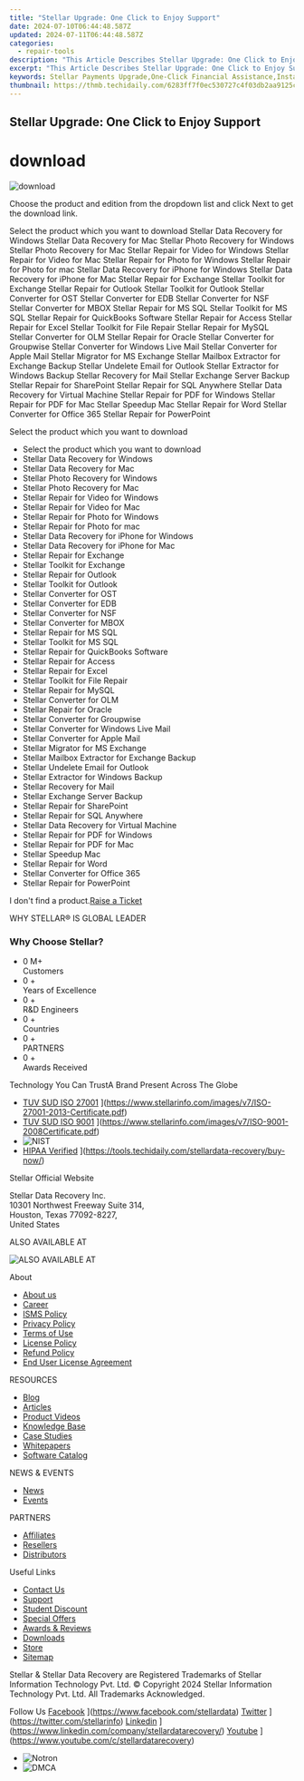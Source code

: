 ```yaml
---
title: "Stellar Upgrade: One Click to Enjoy Support"
date: 2024-07-10T06:44:48.587Z
updated: 2024-07-11T06:44:48.587Z
categories:
  - repair-tools
description: "This Article Describes Stellar Upgrade: One Click to Enjoy Support"
excerpt: "This Article Describes Stellar Upgrade: One Click to Enjoy Support"
keywords: Stellar Payments Upgrade,One-Click Financial Assistance,Instant Support Features,Seamless Transaction Enhancements,Next-Gen Support Solutions,Immediate Account Assistance,Effortless Support Integration
thumbnail: https://thmb.techidaily.com/6283ff7f0ec530727c4f03db2aa9125ca35be5851e40e3896cfafa881709bc60.png
---
```


## Stellar Upgrade: One Click to Enjoy Support

# download
![download](images/download-xs.png)

 Choose the product and edition from the dropdown list and click Next to get the download link.

 Select the product which you want to download Stellar Data Recovery for Windows Stellar Data Recovery for Mac Stellar Photo Recovery for Windows Stellar Photo Recovery for Mac  Stellar Repair for Video for Windows Stellar Repair for Video for Mac  Stellar Repair for Photo for Windows Stellar Repair for Photo for mac  Stellar Data Recovery for iPhone for Windows  Stellar Data Recovery for iPhone for Mac Stellar Repair for Exchange Stellar Toolkit for Exchange Stellar Repair for Outlook Stellar Toolkit for Outlook Stellar Converter for OST Stellar Converter for EDB Stellar Converter for NSF Stellar Converter for MBOX Stellar Repair for MS SQL Stellar Toolkit for MS SQL  Stellar Repair for QuickBooks Software Stellar Repair for Access Stellar Repair for Excel Stellar Toolkit for File Repair Stellar Repair for MySQL Stellar Converter for OLM Stellar Repair for Oracle Stellar Converter for Groupwise  Stellar Converter for Windows Live Mail Stellar Converter for Apple Mail Stellar Migrator for MS Exchange  Stellar Mailbox Extractor for Exchange Backup  Stellar Undelete Email for Outlook  Stellar Extractor for Windows Backup Stellar Recovery for Mail Stellar Exchange Server Backup Stellar Repair for SharePoint Stellar Repair for SQL Anywhere  Stellar Data Recovery for Virtual Machine  Stellar Repair for PDF for Windows Stellar Repair for PDF for Mac Stellar Speedup Mac Stellar Repair for Word Stellar Converter for Office 365 Stellar Repair for PowerPoint

 Select the product which you want to download

* Select the product which you want to download
* Stellar Data Recovery for Windows
* Stellar Data Recovery for Mac
* Stellar Photo Recovery for Windows
* Stellar Photo Recovery for Mac
* Stellar Repair for Video for Windows
* Stellar Repair for Video for Mac
* Stellar Repair for Photo for Windows
* Stellar Repair for Photo for mac
* Stellar Data Recovery for iPhone for Windows
* Stellar Data Recovery for iPhone for Mac
* Stellar Repair for Exchange
* Stellar Toolkit for Exchange
* Stellar Repair for Outlook
* Stellar Toolkit for Outlook
* Stellar Converter for OST
* Stellar Converter for EDB
* Stellar Converter for NSF
* Stellar Converter for MBOX
* Stellar Repair for MS SQL
* Stellar Toolkit for MS SQL
* Stellar Repair for QuickBooks Software
* Stellar Repair for Access
* Stellar Repair for Excel
* Stellar Toolkit for File Repair
* Stellar Repair for MySQL
* Stellar Converter for OLM
* Stellar Repair for Oracle
* Stellar Converter for Groupwise
* Stellar Converter for Windows Live Mail
* Stellar Converter for Apple Mail
* Stellar Migrator for MS Exchange
* Stellar Mailbox Extractor for Exchange Backup
* Stellar Undelete Email for Outlook
* Stellar Extractor for Windows Backup
* Stellar Recovery for Mail
* Stellar Exchange Server Backup
* Stellar Repair for SharePoint
* Stellar Repair for SQL Anywhere
* Stellar Data Recovery for Virtual Machine
* Stellar Repair for PDF for Windows
* Stellar Repair for PDF for Mac
* Stellar Speedup Mac
* Stellar Repair for Word
* Stellar Converter for Office 365
* Stellar Repair for PowerPoint

 I don't find a product.[Raise a Ticket](https://tickets.stellarinfo.com/portal/en/signin)

 WHY STELLAR® IS GLOBAL LEADER

### Why Choose Stellar?

* 0  M+  
Customers
* 0 +  
Years of Excellence
* 0 +  
R&D Engineers
* 0 +  
Countries
* 0 +  
PARTNERS
* 0 +  
Awards Received

 Technology You Can TrustA Brand Present Across The Globe

* [TUV SUD ISO 27001](https://www.stellarinfo.com/images/v7/tuv1.png) ](https://www.stellarinfo.com/images/v7/ISO-27001-2013-Certificate.pdf)
* [TUV SUD ISO 9001](https://www.stellarinfo.com/images/v7/tuv2.png) ](https://www.stellarinfo.com/images/v7/ISO-9001-2008Certificate.pdf)
* ![NIST](https://www.stellarinfo.com/images/v7/nist.png)
* [HIPAA Verified](https://www.stellarinfo.com/images/v7/hipa.png) ](https://tools.techidaily.com/stellardata-recovery/buy-now/)

 Stellar Official Website

 Stellar Data Recovery Inc.  
 10301 Northwest Freeway Suite 314,  
 Houston, Texas 77092-8227,  
 United States

 ALSO AVAILABLE AT

![ALSO AVAILABLE AT](https://www.stellarinfo.com/images/v7/Partners_logo_new.png)

 About

* [About us](https://tools.techidaily.com/stellardata-recovery/buy-now/)
* [Career](https://tools.techidaily.com/stellardata-recovery/buy-now/)
* [ISMS Policy](https://tools.techidaily.com/stellardata-recovery/buy-now/)
* [Privacy Policy](https://tools.techidaily.com/stellardata-recovery/buy-now/)
* [Terms of Use](https://tools.techidaily.com/stellardata-recovery/buy-now/)
* [License Policy](https://www.stellarinfo.com/software-licensing-usage.php)
* [Refund Policy](https://tools.techidaily.com/stellardata-recovery/buy-now/)
* [End User License Agreement](https://tools.techidaily.com/stellardata-recovery/buy-now/)

 RESOURCES

* [Blog](https://tools.techidaily.com/stellardata-recovery/buy-now/)
* [Articles](https://tools.techidaily.com/stellardata-recovery/buy-now/)
* [Product Videos](https://tools.techidaily.com/stellardata-recovery/buy-now/)
* [Knowledge Base](https://tools.techidaily.com/stellardata-recovery/buy-now/)
* [Case Studies](https://tools.techidaily.com/stellardata-recovery/buy-now/)
* [Whitepapers](https://tools.techidaily.com/stellardata-recovery/buy-now/)
* [Software Catalog](https://tools.techidaily.com/stellardata-recovery/buy-now/)

 NEWS & EVENTS

* [News](https://tools.techidaily.com/stellardata-recovery/buy-now/)
* [Events](https://www.stellarinfo.com/affiliate-summit/affiliate-summit.php)

 PARTNERS

* [Affiliates](https://tools.techidaily.com/stellardata-recovery/buy-now/)
* [Resellers](https://tools.techidaily.com/stellardata-recovery/buy-now/)
* [Distributors](https://tools.techidaily.com/stellardata-recovery/buy-now/)

 Useful Links

* [Contact Us](https://www.stellarinfo.com/contact/contact-us.php)
* [Support](https://tools.techidaily.com/stellardata-recovery/buy-now/)
* [Student Discount](https://www.stellarinfo.com/student-discount/)
* [Special Offers](https://tools.techidaily.com/stellardata-recovery/buy-now/)
* [Awards & Reviews](https://tools.techidaily.com/stellardata-recovery/buy-now/)
* [Downloads](https://www.stellarinfo.com/download.php)
* [Store](https://tools.techidaily.com/stellardata-recovery/buy-now/)
* [Sitemap](https://www.stellarinfo.com/sitemap.php)

 Stellar & Stellar Data Recovery are Registered Trademarks of Stellar Information Technology Pvt. Ltd. © Copyright 2024 Stellar Information Technology Pvt. Ltd. All Trademarks Acknowledged.

Follow Us [Facebook](https://www.stellarinfo.com/Images/fb.png) ](https://www.facebook.com/stellardata) [Twitter](https://www.stellarinfo.com/Images/tw.png) ](https://twitter.com/stellarinfo) [Linkedin](https://www.stellarinfo.com/Images/in.png) ](https://www.linkedin.com/company/stellardatarecovery/) [Youtube](https://www.stellarinfo.com/newblacktheme/images/yt.png) ](https://www.youtube.com/c/stellardatarecovery)

* ![Notron](https://www.stellarinfo.com/images/v7/notron.png)
* ![DMCA](https://www.stellarinfo.com/images/v7/dmca.png)

<ins class="adsbygoogle"
     style="display:block"
     data-ad-format="autorelaxed"
     data-ad-client="ca-pub-7571918770474297"
     data-ad-slot="1223367746"></ins>



<ins class="adsbygoogle"
     style="display:block"
     data-ad-client="ca-pub-7571918770474297"
     data-ad-slot="8358498916"
     data-ad-format="auto"
     data-full-width-responsive="true"></ins>


